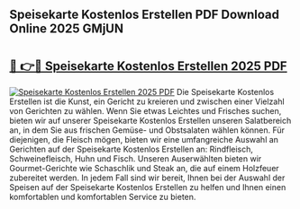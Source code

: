 ## Speisekarte Kostenlos Erstellen PDF Download Online 2025 GMjUN

# <h2><a href="http://gccagf.nevu.top/?p=Speisekarte+Kostenlos+Erstellen">🔗 👉🔴 Speisekarte Kostenlos Erstellen 2025 PDF</a></h2>

[![Speisekarte Kostenlos Erstellen 2025 PDF](https://i.imgur.com/dBaPXMq.png)](http://gccagf.nevu.top/?p=Speisekarte+Kostenlos+Erstellen)
Die Speisekarte Kostenlos Erstellen ist die Kunst, ein Gericht zu kreieren und zwischen einer Vielzahl von Gerichten zu wählen. Wenn Sie etwas Leichtes und Frisches suchen, bieten wir auf unserer Speisekarte Kostenlos Erstellen unseren Salatbereich an, in dem Sie aus frischen Gemüse- und Obstsalaten wählen können. Für diejenigen, die Fleisch mögen, bieten wir eine umfangreiche Auswahl an Gerichten auf der Speisekarte Kostenlos Erstellen an: Rindfleisch, Schweinefleisch, Huhn und Fisch. Unseren Auserwählten bieten wir Gourmet-Gerichte wie Schaschlik und Steak an, die auf einem Holzfeuer zubereitet werden. In jedem Fall sind wir bereit, Ihnen bei der Auswahl der Speisen auf der Speisekarte Kostenlos Erstellen zu helfen und Ihnen einen komfortablen und komfortablen Service zu bieten.
